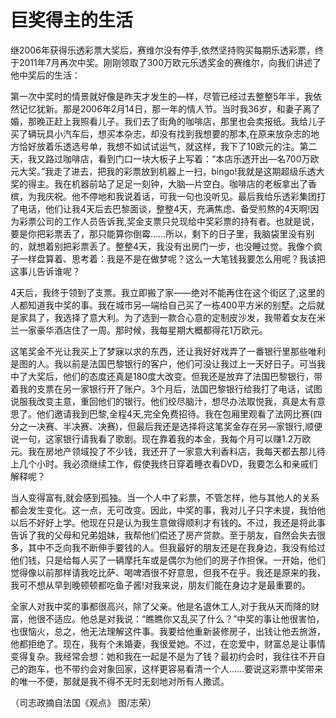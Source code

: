 # 巨奖得主的生活

继2006年获得乐透彩票大奖后，赛维尔没有停手,依然坚持购买每期乐透彩票，终于2011年7月再次中奖。刚刚领取了300万欧元乐透奖金的赛维尔，向我们讲述了他中奖后的生活： 

第一次中奖时的情景就好像是昨天才发生的―样，尽管已经过去整整5年半，我依然记忆犹新。那是2006年2月14日，那一年的情人节。当时我36岁，和妻子离了婚，那晚正赶上我照看儿子。我们去了街角的咖啡店，那里也会卖报纸。我给儿子买了辆玩具小汽车后，想买本杂志，却没有找到我想要的那本,在原来放杂志的地方恰好放着乐透选号单，我想不如试试运气，就这样，我下了10欧元的注。第二天，我又路过咖啡店，看到门口一块大板子上写着：“本店乐透开出―名700万欧元大奖。”我走了进去，把我的彩票放到机器上一扫，bingo!我就是这期超级乐透大奖的得主。我在机器前站了足足一刻钟，大脑―片空白。咖啡店的老板拿出了香槟，为我庆祝。他不停地和我说着话，可我一句也没听见。最后我给乐透彩集团打了电话，他们让我4天后去巴黎面谈，整整4天，充满焦虑、备受煎熬的4天啊!因为彩票公司的工作人员告诉我,奖金支票只兑现给中奖彩票的持有者。也就是说，要是你把彩票丢了，那只能算你倒霉……所以，剩下的日子里，我脑袋里没有别的，就想着别把彩票丢了。整整4天，我没有出房门一步，也没睡过觉。我像个疯子一样盘算着、思考着：我是不是在做梦呢？这么一大笔钱我要怎么用呢？我该把这事儿告诉谁呢？ 

4天后，我终于领到了支票。我立即搬了家——绝对不能再住在这个街区了,这里的人都知道我中奖的事。我在城市另―端给自己买了一栋400平方米的别墅。之后就是家具了，我选择了意大利。为了选到一款合心意的定制皮沙发，我带着女友在米兰一家豪华酒店住了一周。那时候，我每星期大概都得花1万欧元。 

这笔奖金不光让我买上了梦寐以求的东西，还让我好好戏弄了一番银行里那些唯利是图的人。我以前是法国巴黎银行的客户，他们可没让我过上一天好日子。可当我中了大奖后，他们的态度还真是180度大改变。但我还是放弃了法国巴黎银行，带着我的支票在另一家银行开了账户。3个月后，法国巴黎银行给我打了电话，试图说服我改变主意，重回他们的银行。他们绞尽脑汁，想尽办法取悦我，真是太有意思了。他们邀请我到巴黎,全程4天,完全免费招待。我在包厢里观看了法网比赛(四分之一决赛、半决赛、决赛)，但最后我还是选择将这笔奖金存在另―家银行,顺便说一句，这家银行请我看了歌剧。现在靠着我的本金，我每个月可以赚1.2万欧元。我在房地产领域投了不少钱，我还开了一家意大利香料店，我每天都去那儿待上几个小时。我必须继续工作，假使我终日穿着睡衣看DVD，我要怎么和亲戚们解释呢？ 

当人变得富有,就会感到孤独。当一个人中了彩票，不管怎样，他与其他人的关系都会发生变化。这一点，无可改变。因此，中奖的事，我对儿子只字未提，我怕他以后不好好上学。他现在只是认为我生意做得顺利才有钱的。不过，我还是将此事告诉了我的父母和兄弟姐妹，我帮他们偿还了房产贷款。至于朋友，自然会失去很多，其中不乏向我不断伸手要钱的人。但我最好的朋友还是在我身边，我没有给过他们钱，只是给每人买了一辆摩托车或是偶尔为他们的房子作担保。一开始，他们觉得像以前那样请我吃比萨、喝啤酒很不好意思，但我不在乎。我还是原来的我，我可不想从早到晚顿顿都吃鱼子酱!对我来说，朋友们能在身边才是最重要的。 

全家人对我中奖的事都很高兴，除了父亲。他是名退休工人,对于我从天而降的财富，他很不适应。他总是对我说：“瞧瞧你又乱买了什么？”中奖的事让他很害怕，也很恼火，总之，他无法理解这件事。我要给他重新装修房子，出钱让他去旅游，他都拒绝了。现在，我有个未婚妻，我很爱她。不过，在恋爱中，财富总是让事情变得复杂。我经常会想：她和我在一起是不是为了钱？最初约会时，我往往不开自己的跑车，也不带约会对象回家，这样更容易看清一个人……要说这彩票中奖带来的唯一不便，那就是我不得不无时无刻地对所有人撒谎。 

（司志政摘自法国《观点》 图/志荣）